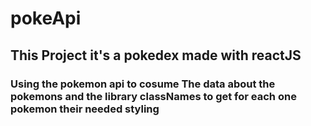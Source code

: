 # pokeApi
## This Project it's a pokedex made with reactJS 
### Using the pokemon api to cosume The data about the pokemons and the library classNames to get for each one pokemon their needed styling
